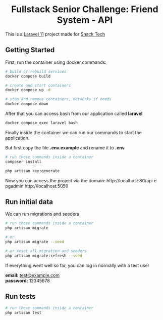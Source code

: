 <h1 align="center">Fullstack Senior Challenge: Friend System - API</h1>

This is a [Laravel 11](https://laravel.com/docs/11.x) project made for [Snack Tech](https://github.com/SNACKCLUB/fullstack-friend-challenge)

## Getting Started

First, run the container using docker commands:

```bash
# build or rebuild services
docker compose build

# create and start containers
docker compose up -d

# stop and remove containers, networks if needs
docker compose down
```

After that you can access bash from our application called <b>laravel</b>

```bash
docker compose exec laravel bash
```

Finally inside the container we can run our commands to start the application.

But first copy the file <b>.env.example</b> and rename it to <b>.env</b>

```bash
# run these commands inside a container
composer install

php artisan key:generate
```

Now you can access the project via the domain: http://localhost:80/api
e pgadmin http://localhost:5050

## Run initial data

We can run migrations and seeders

```bash
# run these commands inside a container
php artisan migrate

# or
php artisan migrate --seed

# or reset all migration and seeders
php artisan migrate:refresh --seed
```

If everything went well so far, you can log in normally with a test user

<b>email:</b> test@example.com
<br>
<b>password:</b> 12345678

## Run tests

```bash
# run these commands inside a container
php artisan test
```
